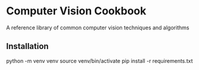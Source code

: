 # Computer Vision Cookbook

A reference library of common computer vision techniques and algorithms

## Installation

python -m venv venv 
source venv/bin/activate
pip install -r requirements.txt